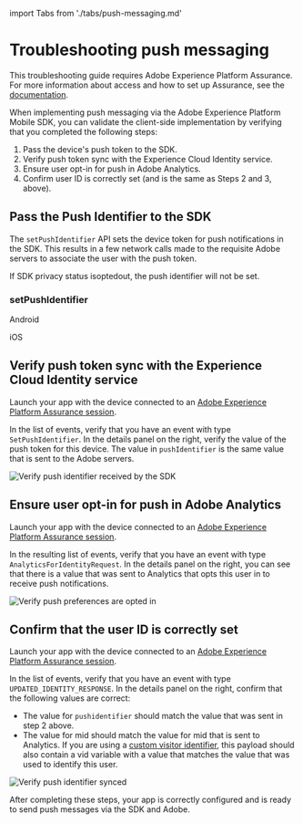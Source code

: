 import Tabs from './tabs/push-messaging.md'

# Troubleshooting push messaging

<InlineAlert variant="info" slots="text"/>

This troubleshooting guide requires Adobe Experience Platform Assurance. For more information about access and how to set up Assurance, see the [documentation](https://experienceleague.adobe.com/docs/experience-platform/assurance/home.html).

When implementing push messaging via the Adobe Experience Platform Mobile SDK, you can validate the client-side implementation by verifying that you completed the following steps:

1. Pass the device's push token to the SDK.
2. Verify push token sync with the Experience Cloud Identity service.
3. Ensure user opt-in for push in Adobe Analytics.
4. Confirm user ID is correctly set (and is the same as Steps 2 and 3, above).

## Pass the Push Identifier to the SDK

The `setPushIdentifier` API sets the device token for push notifications in the SDK. This results in a few network calls made to the requisite Adobe servers to associate the user with the push token.

<InlineAlert variant="info" slots="text"/>

If SDK privacy status isoptedout, the push identifier will not be set.

### setPushIdentifier

<TabsBlock orientation="horizontal" slots="heading, content" repeat="2"/>

Android

<Tabs query="platform=android&task=set-push"/>

iOS

<Tabs query="platform=ios&task=set-push"/>

<!--- React Native

<Tabs query="platform=react-native&task=set-push"/> --->

## Verify push token sync with the Experience Cloud Identity service

Launch your app with the device connected to an [Adobe Experience Platform Assurance session](https://experienceleague.adobe.com/docs/experience-platform/assurance/home.html).

In the list of events, verify that you have an event with type `SetPushIdentifier`. In the details panel on the right, verify the value of the push token for this device. The value in `pushIdentifier` is the same value that is sent to the Adobe servers.

![Verify push identifier received by the SDK](./assets/push-messaging/set-push-token-to-identity.png)

## Ensure user opt-in for push in Adobe Analytics

Launch your app with the device connected to an [Adobe Experience Platform Assurance session](https://experienceleague.adobe.com/docs/experience-platform/assurance/home.html).

In the resulting list of events, verify that you have an event with type `AnalyticsForIdentityRequest`. In the details panel on the right, you can see that there is a value that was sent to Analytics that opts this user in to receive push notifications.

![Verify push preferences are opted in](./assets/push-messaging/push-analytics-optin.png)

## Confirm that the user ID is correctly set

Launch your app with the device connected to an [Adobe Experience Platform Assurance session](https://experienceleague.adobe.com/docs/experience-platform/assurance/home.html).

In the list of events, verify that you have an event with type `UPDATED_IDENTITY_RESPONSE`. In the details panel on the right, confirm that the following values are correct:

- The value for `pushidentifier` should match the value that was sent in step 2 above.
- The value for mid should match the value for mid that is sent to Analytics. If you are using a [custom visitor identifier](../adobe-analytics/api-reference.md#setidentifier), this payload should also contain a vid variable with a value that matches the value that was used to identify this user.

![Verify push identifier synced](./assets/push-messaging/push-identities.png)

After completing these steps, your app is correctly configured and is ready to send push messages via the SDK and Adobe.
